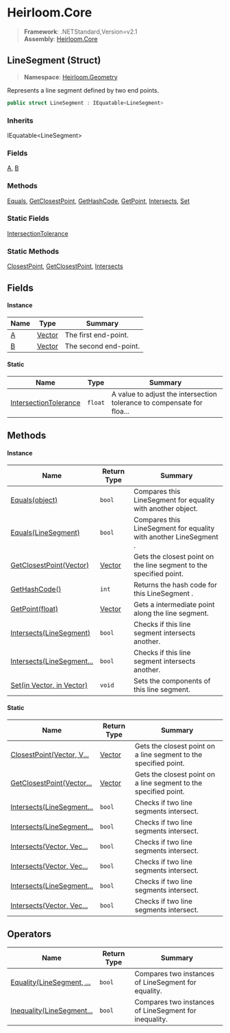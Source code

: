 # Heirloom.Core

> **Framework**: .NETStandard,Version=v2.1  
> **Assembly**: [Heirloom.Core][0]

## LineSegment (Struct)

> **Namespace**: [Heirloom.Geometry][0]

Represents a line segment defined by two end points.

```cs
public struct LineSegment : IEquatable<LineSegment>
```

### Inherits

IEquatable\<LineSegment>

### Fields

[A][1], [B][2]

### Methods

[Equals][3], [GetClosestPoint][4], [GetHashCode][5], [GetPoint][6], [Intersects][7], [Set][8]

### Static Fields

[IntersectionTolerance][9]

### Static Methods

[ClosestPoint][10], [GetClosestPoint][4], [Intersects][7]

## Fields

#### Instance

| Name   | Type         | Summary               |
|--------|--------------|-----------------------|
| [A][1] | [Vector][11] | The first end-point.  |
| [B][2] | [Vector][11] | The second end-point. |

#### Static

| Name                       | Type    | Summary                                                                |
|----------------------------|---------|------------------------------------------------------------------------|
| [IntersectionTolerance][9] | `float` | A value to adjust the intersection tolerance to compensate for floa... |

## Methods

#### Instance

| Name                           | Return Type  | Summary                                                            |
|--------------------------------|--------------|--------------------------------------------------------------------|
| [Equals(object)][3]            | `bool`       | Compares this LineSegment for equality with another object.        |
| [Equals(LineSegment)][3]       | `bool`       | Compares this LineSegment for equality with another LineSegment .  |
| [GetClosestPoint(Vector)][4]   | [Vector][11] | Gets the closest point on the line segment to the specified point. |
| [GetHashCode()][5]             | `int`        | Returns the hash code for this LineSegment .                       |
| [GetPoint(float)][6]           | [Vector][11] | Gets a intermediate point along the line segment.                  |
| [Intersects(LineSegment)][7]   | `bool`       | Checks if this line segment intersects another.                    |
| [Intersects(LineSegment...][7] | `bool`       | Checks if this line segment intersects another.                    |
| [Set(in Vector, in Vector)][8] | `void`       | Sets the components of this line segment.                          |

#### Static

| Name                            | Return Type  | Summary                                                          |
|---------------------------------|--------------|------------------------------------------------------------------|
| [ClosestPoint(Vector, V...][10] | [Vector][11] | Gets the closest point on a line segment to the specified point. |
| [GetClosestPoint(Vector...][4]  | [Vector][11] | Gets the closest point on a line segment to the specified point. |
| [Intersects(LineSegment...][7]  | `bool`       | Checks if two line segments intersect.                           |
| [Intersects(LineSegment...][7]  | `bool`       | Checks if two line segments intersect.                           |
| [Intersects(Vector, Vec...][7]  | `bool`       | Checks if two line segments intersect.                           |
| [Intersects(Vector, Vec...][7]  | `bool`       | Checks if two line segments intersect.                           |
| [Intersects(LineSegment...][7]  | `bool`       | Checks if two line segments intersect.                           |
| [Intersects(Vector, Vec...][7]  | `bool`       | Checks if two line segments intersect.                           |

## Operators

| Name                            | Return Type | Summary                                               |
|---------------------------------|-------------|-------------------------------------------------------|
| [Equality(LineSegment, ...][12] | `bool`      | Compares two instances of LineSegment for equality.   |
| [Inequality(LineSegment...][13] | `bool`      | Compares two instances of LineSegment for inequality. |

[0]: ../../Heirloom.Core.md
[1]: LineSegment/A.md
[2]: LineSegment/B.md
[3]: LineSegment/Equals.md
[4]: LineSegment/GetClosestPoint.md
[5]: LineSegment/GetHashCode.md
[6]: LineSegment/GetPoint.md
[7]: LineSegment/Intersects.md
[8]: LineSegment/Set.md
[9]: LineSegment/IntersectionTolerance.md
[10]: LineSegment/ClosestPoint.md
[11]: ../Heirloom/Vector.md
[12]: LineSegment/op_Equality.md
[13]: LineSegment/op_Inequality.md
